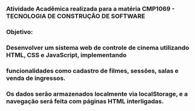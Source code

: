 ### Atividade Acadêmica realizada para a matéria CMP1069 - TECNOLOGIA DE CONSTRUÇÃO DE SOFTWARE

### Objetivo: 
### Desenvolver um sistema web de controle de cinema utilizando HTML, CSS e JavaScript, implementando 
### funcionalidades como cadastro de filmes, sessões, salas e venda de ingressos. 
### Os dados serão armazenados localmente via localStorage, e a navegação será feita com páginas HTML interligadas.
